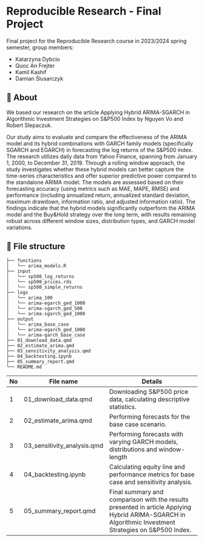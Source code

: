 # Reproducible Research - Final Project

Final project for the Reproducible Research course in 2023/2024 spring semester, group members:

-   Katarzyna Dybcio
-   Quoc An Frejter
-   Kamil Kashif
-   Damian Ślusarczyk

## :beginner: About

We based our research on the article Applying Hybrid ARIMA-SGARCH in Algorithmic Investment Strategies on S&P500 Index by Nguyen Vo and Robert Slepaczuk.

Our study aims to evaluate and compare the effectiveness of the ARIMA model and its hybrid combinations with GARCH family models (specifically SGARCH and EGARCH) in forecasting the log returns of the S&P500 index. The research utilizes daily data from Yahoo Finance, spanning from January 1, 2000, to December 31, 2019. Through a rolling window approach, the study investigates whether these hybrid models can better capture the time-series characteristics and offer superior predictive power compared to the standalone ARIMA model. The models are assessed based on their forecasting accuracy (using metrics such as MAE, MAPE, RMSE) and performance (including annualized return, annualized standard deviation, maximum drawdown, information ratio, and adjusted information ratio). The findings indicate that the hybrid models significantly outperform the ARIMA model and the Buy&Hold strategy over the long term, with results remaining robust across different window sizes, distribution types, and GARCH model variations.

## :file_folder: File structure

```         
├── functions
│   └── arima_models.R
├── input
│   └── sp500_log_returns
│   └── sp500_prices.rds
│   └── sp500_simple_returns
├── logs
│   └── arima_100
│   └── arima-egarch_ged_1000
│   └── arima-sgarch_ged_500
│   └── arima-sgarch_ged_1000
├── output
│   └── arima_base_case
│   └── arima-egarch_ged_1000
│   └── arima-garch_base_case
├── 01_download_data.qmd
├── 02_estimate_arima.qmd
├── 03_sensitivity_analysis.qmd
├── 04_backtesting.ipynb
├── 05_summary_report.qmd
└── README.md
```

| No  | File name                   | Details                                                                                                                                               |
|-----|-----------------------------|-------------------------------------------------------------------------------------------------------------------------------------------------------|
| 1   | 01_download_data.qmd        | Downloading S&P500 price data, calculating descriptive statistics.                                                                                    |
| 2   | 02_estimate_arima.qmd       | Performing forecasts for the base case scenario.                                                                                                      |
| 3   | 03_sensitivity_analysis.qmd | Performing forecasts with varying GARCH models, distributions and window-length                                                                       |
| 4   | 04_backtesting.ipynb        | Calculating equity line and performance metrics for base case and sensitivity analysis.                                                               |
| 5   | 05_summary_report.qmd       | Final summary and comparison with the results presented in article Applying Hybrid ARIMA-SGARCH in Algorithmic Investment Strategies on S&P500 Index. |
